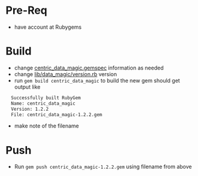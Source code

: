 # Pre-Req 
- have account at Rubygems 

# Build 
- change [centric_data_magic.gemspec](centric_data_magic.gemspec) information as needed 
- change [lib/data_magic/version.rb](lib/data_magic/version.rb) version 
- run `gem build centric_data_magic` to build the new gem should get output like
```bash 
  Successfully built RubyGem
  Name: centric_data_magic
  Version: 1.2.2
  File: centric_data_magic-1.2.2.gem
```
- make note of the filename 

# Push 
- Run `gem push centric_data_magic-1.2.2.gem` using filename from above 